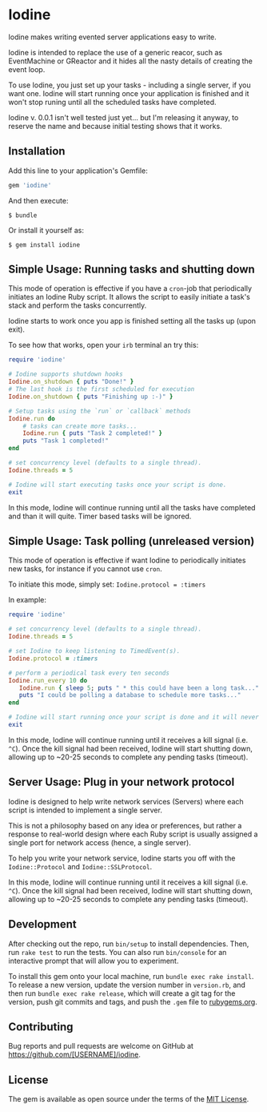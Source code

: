# Iodine

Iodine makes writing evented server applications easy to write.

Iodine is intended to replace the use of a generic reacor, such as EventMachine or GReactor and it hides all the nasty details of creating the event loop.

To use Iodine, you just set up your tasks - including a single server, if you want one. Iodine will start running once your application is finished and it won't stop runing until all the scheduled tasks have completed.

Iodine v. 0.0.1 isn't well tested just yet... but I'm releasing it anyway, to reserve the name and because initial testing shows that it works.

## Installation

Add this line to your application's Gemfile:

```ruby
gem 'iodine'
```

And then execute:

    $ bundle

Or install it yourself as:

    $ gem install iodine

## Simple Usage: Running tasks and shutting down

This mode of operation is effective if you have a `cron`-job that periodically initiates an Iodine Ruby script. It allows the script to easily initiate a task's stack and perform the tasks concurrently.

Iodine starts to work once you app is finished setting all the tasks up (upon exit).

To see how that works, open your `irb` terminal an try this:

```ruby
require 'iodine'

# Iodine supports shutdown hooks
Iodine.on_shutdown { puts "Done!" }
# The last hook is the first scheduled for execution
Iodine.on_shutdown { puts "Finishing up :-)" }

# Setup tasks using the `run` or `callback` methods
Iodine.run do
    # tasks can create more tasks...
    Iodine.run { puts "Task 2 completed!" }
    puts "Task 1 completed!"
end

# set concurrency level (defaults to a single thread).
Iodine.threads = 5

# Iodine will start executing tasks once your script is done.
exit
```

In this mode, Iodine will continue running until all the tasks have completed and than it will quite. Timer based tasks will be ignored.

## Simple Usage: Task polling (unreleased version)

This mode of operation is effective if want Iodine to periodically initiates new tasks, for instance if you cannot use `cron`.

To initiate this mode, simply set: `Iodine.protocol = :timers`

In example:

```ruby
require 'iodine'

# set concurrency level (defaults to a single thread).
Iodine.threads = 5

# set Iodine to keep listening to TimedEvent(s).
Iodine.protocol = :timers

# perform a periodical task every ten seconds
Iodine.run_every 10 do
   Iodine.run { sleep 5; puts " * this could have been a long task..." }
   puts "I could be polling a database to schedule more tasks..."
end

# Iodine will start running once your script is done and it will never stop unless stopped.
exit
```

In this mode, Iodine will continue running until it receives a kill signal (i.e. `^C`). Once the kill signal had been received, Iodine will start shutting down, allowing up to ~20-25 seconds to complete any pending tasks (timeout).

## Server Usage: Plug in your network protocol

Iodine is designed to help write network services (Servers) where each script is intended to implement a single server.

This is not a philosophy based on any idea or preferences, but rather a response to real-world design where each Ruby script is usually assigned a single port for network access (hence, a single server).

To help you write your network service, Iodine starts you off with the `Iodine::Protocol` and `Iodine::SSLProtocol`.

In this mode, Iodine will continue running until it receives a kill signal (i.e. `^C`). Once the kill signal had been received, Iodine will start shutting down, allowing up to ~20-25 seconds to complete any pending tasks (timeout).

## Development

After checking out the repo, run `bin/setup` to install dependencies. Then, run `rake test` to run the tests. You can also run `bin/console` for an interactive prompt that will allow you to experiment.

To install this gem onto your local machine, run `bundle exec rake install`. To release a new version, update the version number in `version.rb`, and then run `bundle exec rake release`, which will create a git tag for the version, push git commits and tags, and push the `.gem` file to [rubygems.org](https://rubygems.org).

## Contributing

Bug reports and pull requests are welcome on GitHub at https://github.com/[USERNAME]/iodine.


## License

The gem is available as open source under the terms of the [MIT License](http://opensource.org/licenses/MIT).

